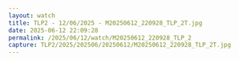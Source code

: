```yaml
---
layout: watch
title: TLP2 - 12/06/2025 - M20250612_220928_TLP_2T.jpg
date: 2025-06-12 22:09:28
permalink: /2025/06/12/watch/M20250612_220928_TLP_2
capture: TLP2/2025/202506/20250612/M20250612_220928_TLP_2T.jpg
---
```

